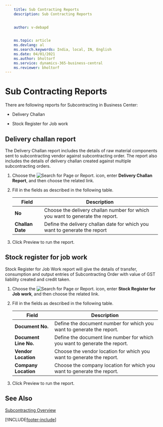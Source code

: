 ```yaml
---
    title: Sub Contracting Reports
    description: Sub Contracting Reports

    
    author: v-debapd

    
    ms.topic: article
    ms.devlang: al
    ms.search.keywords: India, local, IN, English
    ms.date: 04/01/2021
    ms.author: bholtorf
    ms.service: dynamics-365-business-central
    ms.reviewer: bholtorf
---
```



# Sub Contracting Reports


There are following reports for Subcontracting in Business Center:

  - Delivery Challan

  - Stock Register for Job work


## Delivery challan report

The Delivery Challan report includes the details of raw material components sent to subcontracting vendor against subcontracting order. The report also includes the details of delivery challan created against multiple subcontracting orders.

1. Choose the ![Search for Page or Report.](image/search_small.png "Search for Page or Report icon") icon, enter **Delivery Challan Report**, and then choose the related link. 
2. Fill in the fields as described in the following table.

    |Field|Description| 
    |---------------------------------|---------------------------------------|  
    |**No**|Choose the delivery challan number for which you want to generate the report.|
    |**Challan Date**|Define the delivery challan date for which you want to generate the report|

3. Click Preview to run the report.


## Stock register for job work 

Stock Register for Job Work report will give the details of transfer, consumption and output entries of Subcontracting Order with value of GST liability created and credit taken.

1. Choose the ![Search for Page or Report.](image/search_small.png "Search for Page or Report icon") icon, enter **Stock Register for Job work**, and then choose the related link. 
2. Fill in the fields as described in the following table.

    |Field|Description| 
    |---------------------------------|---------------------------------------|  
    |**Document No.**|Define the document number for which you want to generate the report.|
    |**Document Line No.**|Define the document line number for which you want to generate the report.|
    |**Vendor Location**|Choose the vendor location for which you want to generate the report.|
    |**Company Location**|Choose the company location for which you want to generate the report.|
    
3. Click Preview to run the report.





## See Also 
[Subcontracting Overview](Subcontracting-001-Basic-Setup.md)






[!INCLUDE[footer-include](../../includes/footer-banner.md)]